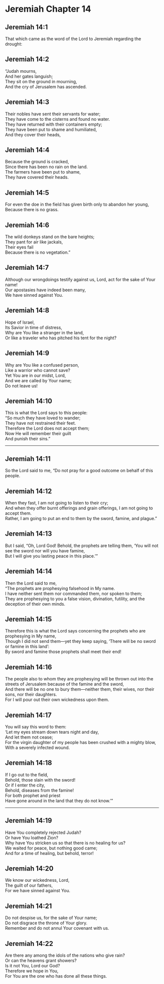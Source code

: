 # Jeremiah Chapter 14

## Jeremiah 14:1  
That which came as the word of the Lord to Jeremiah regarding the drought:

## Jeremiah 14:2  
“Judah mourns,  
And her gates languish;  
They sit on the ground in mourning,  
And the cry of Jerusalem has ascended.

## Jeremiah 14:3  
Their nobles have sent their servants for water;  
They have come to the cisterns and found no water.  
They have returned with their containers empty;  
They have been put to shame and humiliated,  
And they cover their heads,

## Jeremiah 14:4  
Because the ground is cracked,  
Since there has been no rain on the land.  
The farmers have been put to shame,  
They have covered their heads.

## Jeremiah 14:5  
For even the doe in the field has given birth only to abandon her young,  
Because there is no grass.

## Jeremiah 14:6  
The wild donkeys stand on the bare heights;  
They pant for air like jackals,  
Their eyes fail  
Because there is no vegetation.”

## Jeremiah 14:7  
Although our wrongdoings testify against us, Lord, act for the sake of Your name!  
Our apostasies have indeed been many,  
We have sinned against You.

## Jeremiah 14:8  
Hope of Israel,  
Its Savior in time of distress,  
Why are You like a stranger in the land,  
Or like a traveler who has pitched his tent for the night?

## Jeremiah 14:9  
Why are You like a confused person,  
Like a warrior who cannot save?  
Yet You are in our midst, Lord,  
And we are called by Your name;  
Do not leave us!

## Jeremiah 14:10  
This is what the Lord says to this people:  
“So much they have loved to wander;  
They have not restrained their feet.  
Therefore the Lord does not accept them;  
Now He will remember their guilt  
And punish their sins.”

---

## Jeremiah 14:11  
So the Lord said to me, “Do not pray for a good outcome on behalf of this people.

## Jeremiah 14:12  
When they fast, I am not going to listen to their cry;  
And when they offer burnt offerings and grain offerings, I am not going to accept them.  
Rather, I am going to put an end to them by the sword, famine, and plague.”

## Jeremiah 14:13  
But I said, “Oh, Lord God! Behold, the prophets are telling them, ‘You will not see the sword nor will you have famine,  
But I will give you lasting peace in this place.’”

## Jeremiah 14:14  
Then the Lord said to me,  
“The prophets are prophesying falsehood in My name.  
I have neither sent them nor commanded them, nor spoken to them;  
They are prophesying to you a false vision, divination, futility, and the deception of their own minds.

## Jeremiah 14:15  
Therefore this is what the Lord says concerning the prophets who are prophesying in My name,  
Though I did not send them—yet they keep saying, ‘There will be no sword or famine in this land’:  
By sword and famine those prophets shall meet their end!

## Jeremiah 14:16  
The people also to whom they are prophesying will be thrown out into the streets of Jerusalem because of the famine and the sword,  
And there will be no one to bury them—neither them, their wives, nor their sons, nor their daughters.  
For I will pour out their own wickedness upon them.

## Jeremiah 14:17  
You will say this word to them:  
‘Let my eyes stream down tears night and day,  
And let them not cease;  
For the virgin daughter of my people has been crushed with a mighty blow,  
With a severely infected wound.

## Jeremiah 14:18  
If I go out to the field,  
Behold, those slain with the sword!  
Or if I enter the city,  
Behold, diseases from the famine!  
For both prophet and priest  
Have gone around in the land that they do not know.’”

---

## Jeremiah 14:19  
Have You completely rejected Judah?  
Or have You loathed Zion?  
Why have You stricken us so that there is no healing for us?  
We waited for peace, but nothing good came;  
And for a time of healing, but behold, terror!

## Jeremiah 14:20  
We know our wickedness, Lord,  
The guilt of our fathers,  
For we have sinned against You.

## Jeremiah 14:21  
Do not despise us, for the sake of Your name;  
Do not disgrace the throne of Your glory.  
Remember and do not annul Your covenant with us.

## Jeremiah 14:22  
Are there any among the idols of the nations who give rain?  
Or can the heavens grant showers?  
Is it not You, Lord our God?  
Therefore we hope in You,  
For You are the one who has done all these things.
